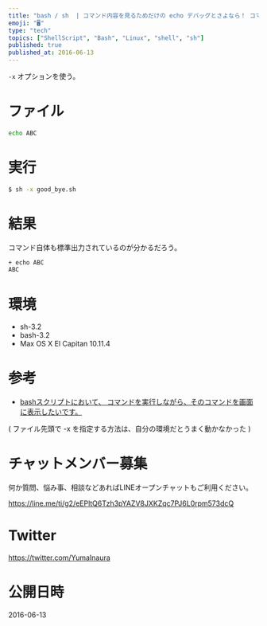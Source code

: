 ```yaml
---
title: "bash / sh  | コマンド内容を見るためだけの echo デバッグとさよなら！ コマンド自体を標準出力する方法 "
emoji: "🖥"
type: "tech"
topics: ["ShellScript", "Bash", "Linux", "shell", "sh"]
published: true
published_at: 2016-06-13
---
```


`-x` オプションを使う。

# ファイル

```bash:good_bye.sh
echo ABC
```

# 実行

```bash
$ sh -x good_bye.sh
```

# 結果

コマンド自体も標準出力されているのが分かるだろう。

```bash
+ echo ABC
ABC
```

# 環境

- sh-3.2
- bash-3.2
- Max OS X El Capitan 10.11.4

# 参考

- [bashスクリプトにおいて、  コマンドを実行しながら、そのコマンドを画面に表示したいです。](http://q.hatena.ne.jp/1319616956)

( ファイル先頭で -x を指定する方法は、自分の環境だとうまく動かなかった )








<!-- Update From Qiita API -->

# チャットメンバー募集


何か質問、悩み事、相談などあればLINEオープンチャットもご利用ください。

https://line.me/ti/g2/eEPltQ6Tzh3pYAZV8JXKZqc7PJ6L0rpm573dcQ





# Twitter


https://twitter.com/YumaInaura


<!-- Update From Qiita API -->



# 公開日時

2016-06-13
